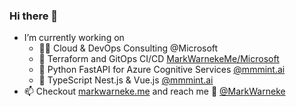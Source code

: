 ### Hi there 👋

- I’m currently working on 
  - 👨‍💻 Cloud & DevOps Consulting @Microsoft
  - 📄 Terraform and GitOps CI/CD [MarkWarnekeMe/Microsoft](https://github.com/MarkWarnekeMe/Microsoft)
  - 🐍 Python FastAPI for Azure Cognitive Services [@mmmint.ai](https://github.com/mmmint-ai)
  - 📜 TypeScript Nest.js & Vue.js [@mmmint.ai](https://github.com/mmmint-ai)
- 📫 Checkout [markwarneke.me](https://www.markwarneke.me) and reach me 🐤 [@MarkWarneke](https://www.twitter.com/MarkWarneke)


<!--
**MarkWarneke/MarkWarneke** is a ✨ _special_ ✨ repository because its `README.md` (this file) appears on your GitHub profile.

Here are some ideas to get you started:

- 🔭 I’m currently working on ...
- 🌱 I’m currently learning ...
- 👯 I’m looking to collaborate on ...
- 🤔 I’m looking for help with ...
- 💬 Ask me about ...
- 📫 How to reach me: ...
- 😄 Pronouns: ...
- ⚡ Fun fact: ...
-->

